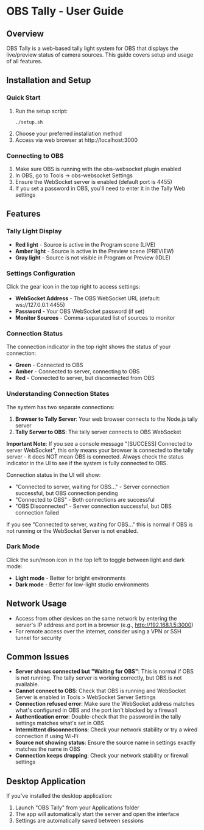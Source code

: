 # OBS Tally - User Guide

## Overview
OBS Tally is a web-based tally light system for OBS that displays the live/preview status of camera sources. This guide covers setup and usage of all features.

## Installation and Setup

### Quick Start
1. Run the setup script:
   ```
   ./setup.sh
   ```
2. Choose your preferred installation method
3. Access via web browser at http://localhost:3000

### Connecting to OBS
1. Make sure OBS is running with the obs-websocket plugin enabled
2. In OBS, go to Tools → obs-websocket Settings
3. Ensure the WebSocket server is enabled (default port is 4455)
4. If you set a password in OBS, you'll need to enter it in the Tally Web settings

## Features

### Tally Light Display
- **Red light** - Source is active in the Program scene (LIVE)
- **Amber light** - Source is active in the Preview scene (PREVIEW)
- **Gray light** - Source is not visible in Program or Preview (IDLE)

### Settings Configuration
Click the gear icon in the top right to access settings:
- **WebSocket Address** - The OBS WebSocket URL (default: ws://127.0.0.1:4455)
- **Password** - Your OBS WebSocket password (if set)
- **Monitor Sources** - Comma-separated list of sources to monitor

### Connection Status
The connection indicator in the top right shows the status of your connection:
- **Green** - Connected to OBS
- **Amber** - Connected to server, connecting to OBS
- **Red** - Connected to server, but disconnected from OBS

### Understanding Connection States
The system has two separate connections:
1. **Browser to Tally Server**: Your web browser connects to the Node.js tally server
2. **Tally Server to OBS**: The tally server connects to OBS WebSocket

**Important Note**: If you see a console message "[SUCCESS] Connected to server WebSocket", this only means your browser is connected to the tally server - it does NOT mean OBS is connected. Always check the status indicator in the UI to see if the system is fully connected to OBS.

Connection status in the UI will show:
- "Connected to server, waiting for OBS..." - Server connection successful, but OBS connection pending
- "Connected to OBS" - Both connections are successful
- "OBS Disconnected" - Server connection successful, but OBS connection failed

If you see "Connected to server, waiting for OBS..." this is normal if OBS is not running or the WebSocket Server is not enabled.

### Dark Mode
Click the sun/moon icon in the top left to toggle between light and dark mode:
- **Light mode** - Better for bright environments
- **Dark mode** - Better for low-light studio environments

## Network Usage
- Access from other devices on the same network by entering the server's IP address and port in a browser (e.g., http://192.168.1.5:3000)
- For remote access over the internet, consider using a VPN or SSH tunnel for security

## Common Issues
- **Server shows connected but "Waiting for OBS"**: This is normal if OBS is not running. The tally server is working correctly, but OBS is not available.
- **Cannot connect to OBS**: Check that OBS is running and WebSocket Server is enabled in Tools > WebSocket Server Settings
- **Connection refused error**: Make sure the WebSocket address matches what's configured in OBS and the port isn't blocked by a firewall
- **Authentication error**: Double-check that the password in the tally settings matches what's set in OBS
- **Intermittent disconnections**: Check your network stability or try a wired connection if using Wi-Fi
- **Source not showing status**: Ensure the source name in settings exactly matches the name in OBS
- **Connection keeps dropping**: Check your network stability or firewall settings

## Desktop Application
If you've installed the desktop application:
1. Launch "OBS Tally" from your Applications folder
2. The app will automatically start the server and open the interface
3. Settings are automatically saved between sessions
